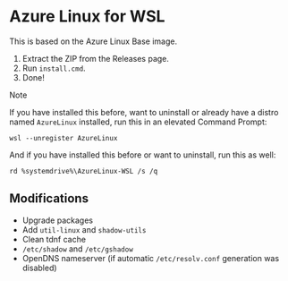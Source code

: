 # Azure Linux for WSL

This is based on the Azure Linux Base image.

1. Extract the ZIP from the Releases page.
2. Run `install.cmd`.
3. Done!

> [!NOTE]  
> If you have installed this before, want to uninstall or already have a distro named `AzureLinux` installed, run this in an elevated Command Prompt:
> ```
> wsl --unregister AzureLinux
> ```
> And if you have installed this before or want to uninstall, run this as well:
> ```
> rd %systemdrive%\AzureLinux-WSL /s /q
> ```

## Modifications

- Upgrade packages
- Add `util-linux` and `shadow-utils`
- Clean tdnf cache
- `/etc/shadow` and `/etc/gshadow`
- OpenDNS nameserver (if automatic `/etc/resolv.conf` generation was disabled)
